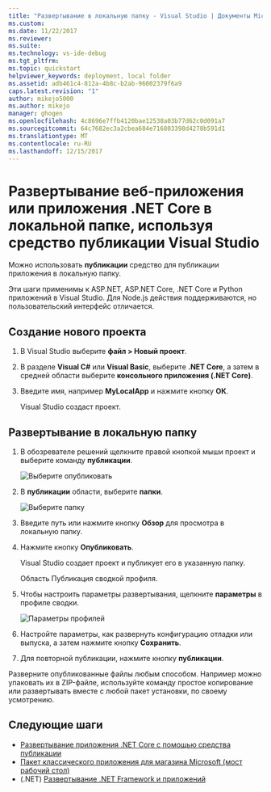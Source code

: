 ```yaml
---
title: "Развертывание в локальную папку - Visual Studio | Документы Microsoft"
ms.custom: 
ms.date: 11/22/2017
ms.reviewer: 
ms.suite: 
ms.technology: vs-ide-debug
ms.tgt_pltfrm: 
ms.topic: quickstart
helpviewer_keywords: deployment, local folder
ms.assetid: adb461c4-812a-4b8c-b2ab-96002379f6a9
caps.latest.revision: "1"
author: mikejo5000
ms.author: mikejo
manager: ghogen
ms.openlocfilehash: 4c8696e7ffb4120bae12538a03b77d62c0d091a7
ms.sourcegitcommit: 64c7682ec3a2cbea684e716803398d4278b591d1
ms.translationtype: MT
ms.contentlocale: ru-RU
ms.lasthandoff: 12/15/2017
---
```

# <a name="deploy-a-web-app-or-net-core-app-to-a-local-folder-using-the-visual-studio-publish-tool"></a>Развертывание веб-приложения или приложения .NET Core в локальной папке, используя средство публикации Visual Studio

Можно использовать **публикации** средство для публикации приложения в локальную папку. 

Эти шаги применимы к ASP.NET, ASP.NET Core, .NET Core и Python приложений в Visual Studio. Для Node.js действия поддерживаются, но пользовательский интерфейс отличается.

## <a name="create-a-new-project"></a>Создание нового проекта 

1. В Visual Studio выберите **файл > Новый проект**.

1. В разделе **Visual C#** или **Visual Basic**, выберите **.NET Core**, а затем в средней области выберите **консольного приложения (.NET Core)**.

1. Введите имя, например **MyLocalApp** и нажмите кнопку **ОК**.

    Visual Studio создаст проект.

## <a name="deploy-to-a-local-folder"></a>Развертывание в локальную папку

1. В обозревателе решений щелкните правой кнопкой мыши проект и выберите команду **публикации**.

    ![Выберите опубликовать](../deployment/media/quickstart-publish.png "выберите публикации")

1. В **публикации** области, выберите **папки**.

    ![Выберите папку](../deployment/media/quickstart-publish-folder.png "выберите папку")

1. Введите путь или нажмите кнопку **Обзор** для просмотра в локальную папку.

1. Нажмите кнопку **Опубликовать**.

    Visual Studio создает проект и публикует его в указанную папку.

    Область Публикация сводкой профиля.

1. Чтобы настроить параметры развертывания, щелкните **параметры** в профиле сводки.

    ![Параметры профилей](../deployment/media/quickstart-profile-settings.png "параметры профилей") 

1. Настройте параметры, как развернуть конфигурацию отладки или выпуска, а затем нажмите кнопку **Сохранить**.

1. Для повторной публикации, нажмите кнопку **публикации**.

Разверните опубликованные файлы любым способом. Например можно упаковать их в ZIP-файле, используйте команду простое копирование или развертывать вместе с любой пакет установки, по своему усмотрению.

## <a name="next-steps"></a>Следующие шаги

- [Развертывание приложения .NET Core с помощью средства публикации](https://docs.microsoft.com/en-us/dotnet/core/deploying/deploy-with-vs)
- [Пакет классического приложения для магазина Microsoft (мост рабочий стол)](https://docs.microsoft.com/en-us/windows/uwp/porting/desktop-to-uwp-packaging-dot-net)
- (.NET) [Развертывание .NET Framework и приложений](https://docs.microsoft.com/en-us/dotnet/framework/deployment/)
